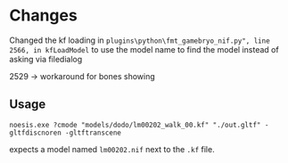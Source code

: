# Changes
Changed the kf loading in `plugins\python\fmt_gamebryo_nif.py", line 2566, in kfLoadModel` to use the model name to find the model instead of asking via filedialog

2529 -> workaround for bones showing

## Usage
`noesis.exe ?cmode "models/dodo/lm00202_walk_00.kf" "./out.gltf" -gltfdiscnoren -gltftranscene`

expects a model named `lm00202.nif` next to the `.kf` file.
